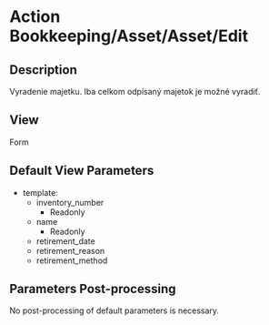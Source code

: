 # Action Bookkeeping/Asset/Asset/Edit

## Description

Vyradenie majetku. Iba celkom odpísaný majetok je možné vyradiť.

## View

Form

## Default View Parameters

* template:
  * inventory_number
    * Readonly
  * name
    * Readonly
  * retirement_date
  * retirement_reason
  * retirement_method

## Parameters Post-processing

No post-processing of default parameters is necessary.
